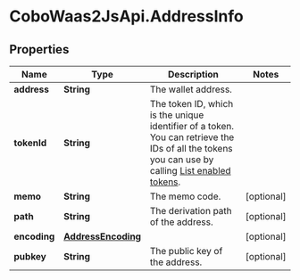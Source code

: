 # CoboWaas2JsApi.AddressInfo

## Properties

Name | Type | Description | Notes
------------ | ------------- | ------------- | -------------
**address** | **String** | The wallet address. | 
**tokenId** | **String** | The token ID, which is the unique identifier of a token. You can retrieve the IDs of all the tokens you can use by calling [List enabled tokens](/v2/api-references/wallets/list-enabled-tokens). | 
**memo** | **String** | The memo code. | [optional] 
**path** | **String** | The derivation path of the address. | [optional] 
**encoding** | [**AddressEncoding**](AddressEncoding.md) |  | [optional] 
**pubkey** | **String** | The public key of the address. | [optional] 


